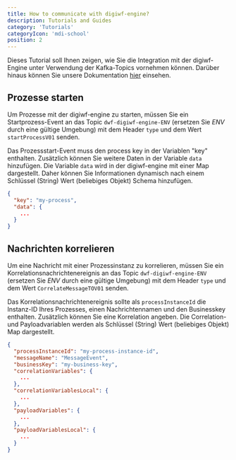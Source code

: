 ```yaml
---
title: How to communicate with digiwf-engine?
description: Tutorials and Guides
category: 'Tutorials'
categoryIcon: 'mdi-school'
position: 2
---
```


Dieses Tutorial soll Ihnen zeigen, wie Sie die Integration mit der digiwf-Engine unter Verwendung der Kafka-Topics vornehmen können.
Darüber hinaus können Sie unsere Dokumentation [hier](/de/resources/documentation/concept/eventbustopics) einsehen.

## Prozesse starten

Um Prozesse mit der digiwf-engine zu starten, müssen Sie ein Startprozess-Event an das Topic `dwf-digiwf-engine-ENV` (ersetzen Sie *ENV* durch eine gültige Umgebung) mit dem Header `type` und dem Wert `startProcessV01` senden.

Das Prozessstart-Event muss den process key in der Variablen "key" enthalten. Zusätzlich können Sie weitere Daten in der Variable `data` hinzufügen. Die Variable `data` wird in der digiwf-engine mit einer Map dargestellt. Daher können Sie Informationen dynamisch nach einem Schlüssel (String) Wert (beliebiges Objekt) Schema hinzufügen.

```json
{
  "key": "my-process",
  "data": {
    ...
  }
}
```

## Nachrichten korrelieren

Um eine Nachricht mit einer Prozessinstanz zu korrelieren, müssen Sie ein Korrelationsnachrichtenereignis an das Topic `dwf-digiwf-engine-ENV` (ersetzen Sie *ENV* durch eine gültige Umgebung) mit dem Header `type` und dem Wert `CorrelateMessageTOV01` senden.

Das Korrelationsnachrichtenereignis sollte als `processInstanceId` die Instanz-ID Ihres Prozesses, einen Nachrichtennamen und den Businesskey enthalten. Zusätzlich können Sie eine Korrelation angeben. Die Correlation- und Payloadvariablen werden als Schlüssel (String) Wert (beliebiges Objekt) Map dargestellt.

```json
{
  "processInstanceId": "my-process-instance-id",
  "messageName": "MessageEvent",
  "businessKey": "my-business-key",
  "correlationVariables": {
    ...
  },
  "correlationVariablesLocal": {
    ...
  },
  "payloadVariables": {
    ...
  },
  "payloadVariablesLocal": {
    ...
  }
}
```
